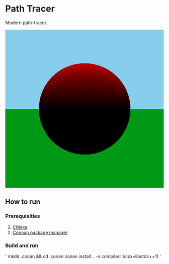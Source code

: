 # Path Tracer
Modern path-tracer.

![Default scene ray-traced and shaded using diffuse shading model](README.png)

## How to run

### Prerequisities
1. [CMake](https://cmake.org/)
2. [Connan package manager](https://conan.io/)

### Build and run
'
mkdir .conan && cd .conan
conan install .. -s compiler.libcxx=libstdc++11
'
